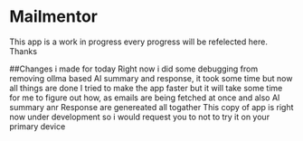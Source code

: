 ﻿# Mailmentor
This app is a work in progress every progress will be refelected here.
Thanks


##Changes i made for today
Right now i did some debugging from removing ollma based AI summary and response, it took some time but now all things are done
I tried to make the app faster but it will take some time for me to figure out how, as emails are being fetched at once and also AI summary anr Response are genereated all togather
This copy of app is right now under development so i would request you to not to try it on your primary device
